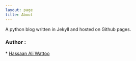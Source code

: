 ```yaml
---
layout: page
title: About
---
```


<p class="message">
 A python blog written in Jekyll and hosted on Github pages.
</p>

<h3> Author : </h3> <p> * <a href="https://github.com/hassaanaliw/">Hassaan Ali Wattoo</a></p>
